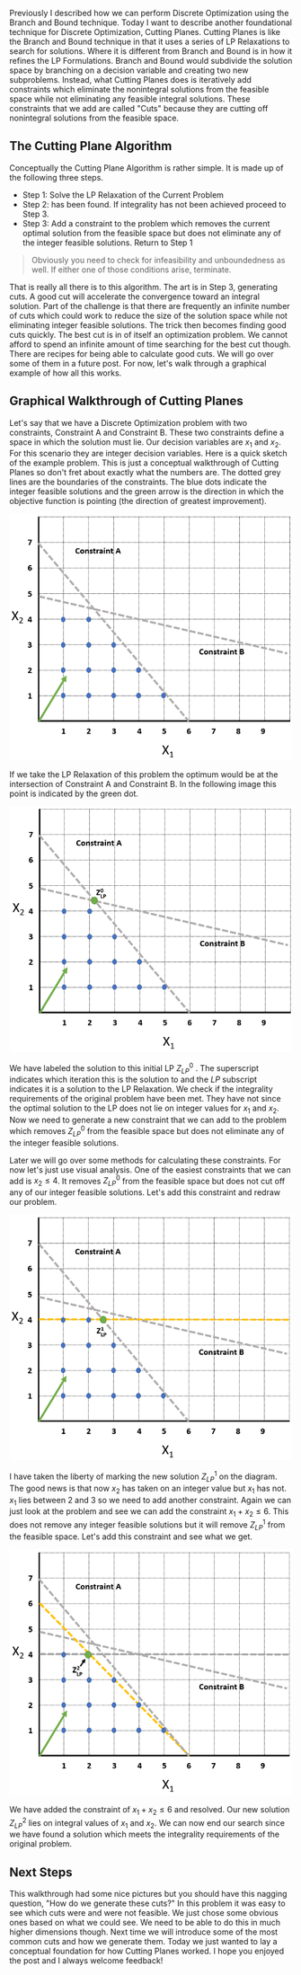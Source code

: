Previously I described how we can perform Discrete Optimization using the Branch and Bound technique. Today I want to describe another foundational technique for Discrete Optimization, Cutting Planes. Cutting Planes is like the Branch and Bound technique in that it uses a series of LP Relaxations to search for solutions. Where it is different from Branch and Bound is in how it refines the LP Formulations. Branch and Bound would subdivide the solution space by branching on a decision variable and creating two new subproblems. Instead, what Cutting Planes does is iteratively add constraints which eliminate the nonintegral solutions from the feasible space while not eliminating any feasible integral solutions. These constraints that we add are called "Cuts" because they are cutting off nonintegral solutions from the feasible space.

## The Cutting Plane Algorithm

Conceptually the Cutting Plane Algorithm is rather simple. It is made up of the following three steps.

- Step 1: Solve the LP Relaxation of the Current Problem
- Step 2: has been found. If integrality has not been achieved proceed to Step 3.
- Step 3: Add a constraint to the problem which removes the current optimal solution from the feasible space but does not eliminate any of the integer feasible solutions. Return to Step 1

> Obviously you need to check for infeasibility and unboundedness as well. If either one of those conditions arise, terminate.

That is really all there is to this algorithm. The art is in Step 3, generating cuts. A good cut will accelerate the convergence toward an integral solution. Part of the challenge is that there are frequently an infinite number of cuts which could work to reduce the size of the solution space while not eliminating integer feasible solutions. The trick then becomes finding good cuts quickly. The best cut is in of itself an optimization problem. We cannot afford to spend an infinite amount of time searching for the best cut though. There are recipes for being able to calculate good cuts. We will go over some of them in a future post. For now, let's walk through a graphical example of how all this works.

## Graphical Walkthrough of Cutting Planes

Let's say that we have a Discrete Optimization problem with two constraints, Constraint A and Constraint B. These two constraints define a space in which the solution must lie. Our decision variables are $x_1$ and $x_2$. For this scenario they are integer decision variables. Here is a quick sketch of the example problem. This is just a conceptual walkthrough of Cutting Planes so don't fret about exactly what the numbers are. The dotted grey lines are the boundaries of the constraints. The blue dots indicate the integer feasible solutions and the green arrow is the direction in which the objective function is pointing (the direction of greatest improvement).

![Initial LP](../assets/2018-05-24-discrete-optimization-with-cutting-planes/2018-05-25-11-48-53.png)

If we take the LP Relaxation of this problem the optimum would be at the intersection of Constraint A and Constraint B. In the following image this point is indicated by the green dot.

![Solution to Initial LP](../assets/2018-05-24-discrete-optimization-with-cutting-planes/2018-05-25-11-49-17.png)

We have labeled the solution to this initial LP $Z_{LP}^{0}$ . The superscript indicates which iteration this is the solution to and the $LP$ subscript indicates it is a solution to the LP Relaxation. We check if the integrality requirements of the original problem have been met. They have not since the optimal solution to the LP does not lie on integer values for $x_1$ and $x_2$. Now we need to generate a new constraint that we can add to the problem which removes $Z_{LP}^{0}$ from the feasible space but does not eliminate any of the integer feasible solutions.

Later we will go over some methods for calculating these constraints. For now let's just use visual analysis. One of the easiest constraints that we can add is $x_2 \leq 4$. It removes $Z_{LP}^{0}$ from the feasible space but does not cut off any of our integer feasible solutions. Let's add this constraint and redraw our problem.

![Solution to LP^1](../assets/2018-05-24-discrete-optimization-with-cutting-planes/2018-05-25-11-49-50.png)

I have taken the liberty of marking the new solution $Z_{LP}^{1}$ on the diagram. The good news is that now $x_2$ has taken on an integer value but $x_1$ has not. $x_1$ lies between $2$ and $3$ so we need to add another constraint. Again we can just look at the problem and see we can add the constraint $x_1 + x_2 \leq 6$. This does not remove any integer feasible solutions but it will remove $Z_{LP}^{1}$ from the feasible space. Let's add this constraint and see what we get.

![Solution to LP^2](../assets/2018-05-24-discrete-optimization-with-cutting-planes/2018-05-25-11-54-09.png)

We have added the constraint of $x_1 + x_2 \leq 6$ and resolved. Our new solution $Z_{LP}^{2}$ lies on integral values of $x_1$ and $x_2$. We can now end our search since we have found a solution which meets the integrality requirements of the original problem.

## Next Steps

This walkthrough had some nice pictures but you should have this nagging question, "How do we generate these cuts?" In this problem it was easy to see which cuts were and were not feasible. We just chose some obvious ones based on what we could see. We need to be able to do this in much higher dimensions though. Next time we will introduce some of the most common cuts and how we generate them. Today we just wanted to lay a conceptual foundation for how Cutting Planes worked. I hope you enjoyed the post and I always welcome feedback!